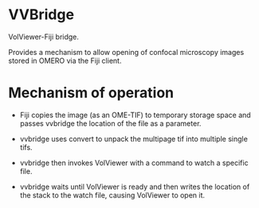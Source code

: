 # VVBridge

VolViewer-Fiji bridge.

Provides a mechanism to allow opening of confocal microscopy images stored in
OMERO via the Fiji client.

# Mechanism of operation

* Fiji copies the image (as an OME-TIF) to temporary storage space and passes
vvbridge the location of the file as a parameter.

* vvbridge uses convert to unpack the multipage tif into multiple single tifs.

* vvbridge then invokes VolViewer with a command to watch a specific file.

* vvbridge waits until VolViewer is ready and then writes the location of the stack to the watch file, causing VolViewer to open it.
